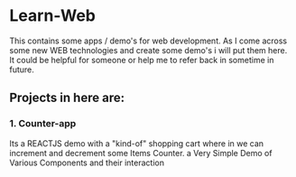 # Learn-Web
This contains some apps / demo's for web development. As I come across some new WEB technologies and create some demo's i will put them here.
It could be helpful for someone or help me to refer back in sometime in future.

## Projects in here are:

### 1. Counter-app
Its a REACTJS demo with a "kind-of" shopping cart where in we can increment and decrement some Items Counter. a Very Simple Demo of Various Components and their interaction
